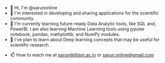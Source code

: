 - 👋 Hi, I'm @sarunonline
- 👀 I'm interested in developing and sharing applications for the scientific community.
- 🌱 I'm currently learning future-ready Data Analytic tools, like SQL and, PowerBI. I am also learning Machine Learning tools using jyputer notebook, pandas, mathplotlib, and NumPy modules.
- 📝 I've plan to learn about Deep learning concepts that may be useful for scientific research.
<!--- - 💞️ I’m looking to collaborate on ... --->
- 📫 How to reach me at [sarun@iitism.ac.in](mailto:sarun@iitism.ac.in) or [sarun.online@gmail.com](mailto:sarun.online@gmail.com)

<!---
sarunonline/sarunonline is a ✨ special ✨ repository because its `README.md` (this file) appears on your GitHub profile.
You can click the Preview link to take a look at your changes.
--->
